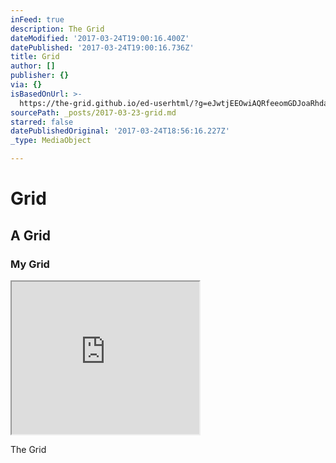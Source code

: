 ```yaml
---
inFeed: true
description: The Grid
dateModified: '2017-03-24T19:00:16.400Z'
datePublished: '2017-03-24T19:00:16.736Z'
title: Grid
author: []
publisher: {}
via: {}
isBasedOnUrl: >-
  https://the-grid.github.io/ed-userhtml/?g=eJwtjEEOwiAQRfeeomGDJoaRhdaYtgfoticYgQANBcKAXt9U3fy89xZ_IFV8rl3AaBtaM7IZX7h8I-uoqJG5WvMDgO797dLLqxQpBh-NS5sRjSC3Z_AKVgJdrIliJTYN8LudDuTSW2PFI993N37mtngtsst_lPz0AXf6Lj0
sourcePath: _posts/2017-03-23-grid.md
starred: false
datePublishedOriginal: '2017-03-24T18:56:16.227Z'
_type: MediaObject

---
```

# Grid

## A Grid

### My Grid

<iframe src="https://the-grid.github.io/ed-userhtml/?g=eJxNjU0KwjAUhPc9RcgmCpJnF1qRtgdw6wmeSUhS0jTkpfX6tv6Am2Hm44NpSWWfCgsY7YzWdPyGC97fkDPKquOulERXALo052NTn2o5xeCjcdNo5EyQ5kfwCgYCna2JciDeV-Smp8aCO7HltsRB2Oy1TC59ay32LXz--6rVfmFed_znc6YCEv2BVYLV6l_1vz1I" height="244" style=""></iframe>

The Grid
